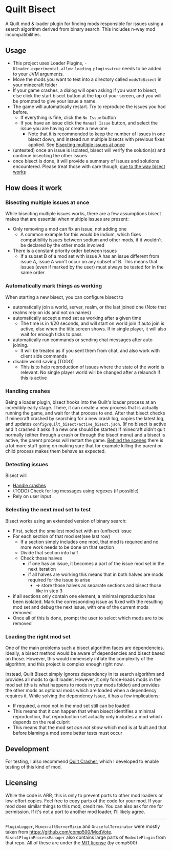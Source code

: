 # Quilt Bisect

A Quilt mod & loader plugin for finding mods responsible for issues using a search algorithm derived from binary search. This includes n-way mod incompatibilities.

## Usage

- This project uses Loader Plugins, `-Dloader.experimental.allow_loading_plugins=true` needs to be added to your JVM arguments.
- Move the mods you want to test into a directory called `modsToBisect` in your minecraft folder
- If your game crashes, a dialog will open asking if you want to bisect, else click the start bisect button at the top of your screen, and you will be prompted to give your issue a name. 
- The game will automatically restart. Try to reproduce the issues you had before.
  - If everything is fine, click the `No Issue` button
  - If you have an issue click the `Manual Issue` button, and select the issue you are having or create a new one
    - Note that it is recommended to keep the number of issues in one bisect down, and instead run multiple bisects with previous fixes applied. See [Bisecting multiple issues at once](#bisecting-multiple-issues-at-once)
- (untested) once an issue is isolated, bisect will verify the solution(s) and continue bisecting the other issues
- once bisect is done, it will provide a summary of issues and solutions encountered. Please treat those with care though, [due to the way bisect works](#loading-the-right-mod-set)

## How does it work
### Bisecting multiple issues at once
While bisecting multiple issues works, there are a few assumptions bisect makes that are essential when multiple issues are present:
- Only removing a mod can fix an issue, not adding one 
  - A common example for this would be indium, which fixes compatibility issues between sodium and other mods, if it wouldn't be declared by the other mods involved
- There is a constant priority order between issues 
  - If a subset B of a mod set with issue A has an issue different from issue A, issue A won't occur on any subset of B. This means that issues (even if marked by the user) must always be tested for in the same order

### Automatically mark things as working
When starting a new bisect, you can configure bisect to
- automatically join a world, server, realm, or the last joined one (Note that realms rely on ids and not on names)
- automatically accept a mod set as working after a given time
  - The time is in 1/20 seconds, and will start on world join if auto join is active, else when the title screen shows. If in single player, it will also wait for enough ticks to pass
- automatically run commands or sending chat messages after auto joining.
  - It will be treated as if you sent them from chat, and also work with client side commands
- disable world saving (TODO)
  - This is to help reproduction of issues where the state of the world is relevant. No single player world will be changed after a relaunch if this is active

### Handling crashes
Being a loader plugin, bisect hooks into the Quilt's loader process at an incredibly early stage.
There, it can create a new process that is actually running the game, and wait for that process to end.
After that bisect checks if minecraft crashed by searching for a new crash log, copies the latest.log, and updates `config/quilt_bisect/active_bisect.json`.
(if no bisect is active and it crashed it asks if a new one should be started)
If minecraft didn't quit normally (either through a crash or through the bisect menu) and a bisect is active, the parent process will restart the game.
[Behind the scenes](src/main/java/io/github/anonymous123_code/quilt_bisect/plugin/BisectPluginProcessManager.java) there is a lot more stuff going on making sure that for example killing the parent or child process makes them  behave as expected.

### Detecting issues
Bisect will
- [Handle crashes](#handling-crashes)
- (TODO) Check for log messages using regexes (if possible)
- Rely on user input

### Selecting the next mod set to test
Bisect works using an extended version of binary search:
- First, select the smallest mod set with an (unfixed) issue
- For each section of that mod set(see last row)
  - If a section simply includes one mod, that mod is required and no more work needs to be done on that section
  - Divide that section into half
  - Check those halves
    - if one has an issue, it becomes a part of the issue mod set in the next iteration
    - if all halves are working this means that in both halves are mods required for the issue to arise
      - => store those halves as separate sections and bisect those like in step 3
- if all sections only contain one element, a minimal reproduction has been isolated. Mark the corresponding issue as fixed with the resulting mod set and debug the next issue, with one of the current mods removed
- Once all of this is done, prompt the user to select which mods are to be removed

### Loading the right mod set
One of the main problems such a bisect algorithm faces are dependencies.
Ideally, a bisect method would be aware of dependencies and bisect based on those.
However, this would immensely inflate the complexity of the algorithm, and this project is complex enough right now.

Instead, Quilt Bisect simply ignores dependency in its search algorithm and provides all mods to quilt loader.
However, it only force-loads mods in the mod set (this is what happens to mods in your mods folder) and provides the other mods as optional mods which are loaded when a dependency requires it.
While solving the dependency issue, it has a few implications:
- If required, a mod not in the mod set still can be loaded
- This means that it can happen that when bisect identifies a minimal reproduction, that reproduction set actually only includes a mod which depends on the real culprit
- This means that the mod set *can not show* which mod is at fault and that before blaming a mod some better tests must occur

## Development

For testing, I also recommend [Quilt Crasher](https://github.com/anonymous123-code/quilt-crasher), which I developed to enable testing of this kind of mod.

## Licensing

While the code is ARR, this is only to prevent ports to other mod loaders or low-effort copies. Feel free to copy parts of the code for your mod. If your mod does similar things to this mod, credit me. You can also ask for me for permission. If it's not a port to another mod loader, I'll likely agree.

---

`PluginLogger`, `MinecraftServerMixin` and `GracefulTerminator` were mostly taken from https://github.com/comp500/ModVote.
`BisectPluginProcessManager` also contains large parts of `ModvotePlugin` from that repo.
All of these are under the [MIT license](Modvote-License) (by comp500)
